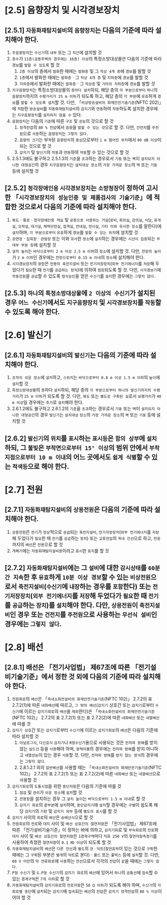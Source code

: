 # [2.5] 음향장치 및 시각경보장치
## [2.5.1] `자동화재탐지설비`의 `음향장치`는 다음의 기준에 따라 설치해야 한다.
1. `주음향장치`는 `수신기`의 `내부` 또는 그 `직근`에 설치할 것
2. `층수`가 `11층(공동주택의 경우에는 16층) 이상`의 특정소방대상물은 다음의 기준에 따라 `경보`를 `발할 수 있도록` 할 것
    1. `2층 이상`의 층에서 `발화`한 때에는 `발화층` 및 그 `직상 4개 층`에 `경보`를 발할 것
    2. `1층`에서 발화한 때에는 `발화층`ㆍ그 `직상 4개 층` 및 `지하층`에 `경보`를 발할 것
    3. `지하층`에서 발화한 때에는 `발화층`ㆍ그 `직상층` 및 `기타의 지하층`에 `경보`를 발할 것
3. `지구음향장치`는 특정소방대상물의 `층마다 설치`하되, 해당 층의 `각 부분으로부터` `하나`의 `음향장치`까지의 `수평거리가 25 m 이하`가 되도록 하고, 해당 층의 `각 부분`에 `유효`하게 `경보`를 `발할 수 있도록 설치`할 것. 다만, 「`비상방송설비의 화재안전기술기준`(NFTC 202)」에 `적합`한 `방송설비`를 `자동화재탐지설비`의 `감지기`와 `연동`하여 `작동`하도록 설치한 경우에는 `지구음향장치`를 `설치하지 않을 수` 있다.
4. `음향장치`는 다음의 `기준`에 따른 `구조` 및 `성능`의 것으로 할 것
    1. `정격전압`의 `80 % 전압`에서 `음향`을 `발할 수 있는 것`으로 할 것. 다만, `건전지`를 `주전원`으로 `사용`하는 `음향장치`는 `그렇지 않다.`
    2. `음향의 크기`는 부`착`된 `음향장치`의 `중심`으로부터 `1 m 떨어진 위치`에서 `90 dB 이상`이 되는 것으로 할 것
    3. `감지기` 및 `발신기`의 `작동`과 `연동`하여 `작동`할 수 있는 것으로 할 것
5. 2.5.1.3에도 불구하고 2.5.1.3의 `기준`을 `초과`하는 경우로서 `기둥` 또는 `벽`이 `설치되지 아니한 대형공간`의 경우 `지구음향장치`는 `설치대상 장소`의 `가장 가까운 장소`의 `벽` 또는 `기둥` 등에 설치할 것
## [2.5.2] `청각장애인용` `시각경보장치`는 `소방청장`이 정하여 고시한 「`시각경보장치의 성능인증 및 제품검사의 기술기준`」에 적합한 것으로서 다음의 기준에 따라 설치해야 한다.
1. `복도`ㆍ`통로`ㆍ`청각장애인용 객실` 및 `공용으로 사용하는 거실`(`로비`, `회의실`, `강의실`, `식당`, `휴게실`, `오락실`, `대기실`, `체력단련실`, `접객실`, `안내실`, `전시실`, `기타 이와 유사한 장소`를 말한다)에 `설치`하며, `각 부분으로부터` `유효`하게 `경보`를 `발할 수 있는 위치`에 설치할 것
2. `공연장`ㆍ`집회장`ㆍ`관람장` 또는 이와 `유사`한 `장소`에 `설치`하는 경우에는 `시선이 집중`되는 `무대부 부분 등`에 설치할 것
3. `설치 높이`는 `바닥으로부터 2 m 이상 2.5 m 이하`의 `장소`에 설치할 것. 다만, `천장의 높이`가 `2 m 이하`인 경우에는 `천장으로부터 0.15 m 이내`의 `장소`에 설치해야 한다.
4. `시각경보장치`의 `광원`은 `전용의 축전지설비` 또는 `전기저장장치`(`외부 전기에너지`를 `저장`해 두었다가 `필요`한 때 `전기`를 `공급하는 장치`)에 의하여 `점등`되도록 할 것. 다만, `시각경보기`에 `작동전원`을 `공급`할 수 있도록 `형식승인`을 얻은 `수신기`를 `설치`한 경우에는 `그렇지 않다.`
## [2.5.3] `하나`의 `특정소방대상물`에 `2 이상의 수신기`가 설치된 경우 `어느 수신기`에서도 `지구음향장치` 및 `시각경보장치`를 `작동`할 수 있도록 해야 한다.

# [2.6] 발신기
## [2.6.1] `자동화재탐지설비`의 `발신기`는 다음의 기준에 따라 설치해야 한다.
1. `조작이 쉬운 장소`에 `설치`하고, `스위치`는 `바닥으로부터 0.8 m 이상 1.5 m 이하`의 `높이`에 `설치`할 것
2. `특정소방대상물`의 `층`마다 `설치`하되, 해당 층의 `각 부분으로부터 하나의 발신기까지의 수평거리`가 `25 m 이하`가 되도록 할 것. 다만, `복도` 또는 `별도로 구획된 실`로서 `보행거리`가 `40 m 이상`일 경우에는 `추가`로 `설치`해야 한다.
3. 2.6.1.2에도 불구하고 2.6.1.2의 `기준`을 `초과`하는 경우로서 `기둥` 또는 `벽`이 `설치되지 아니한 대형공간`의 경우 `발신기`는 `설치대상` `장소`의 `가장 가까운 장소`의 `벽` 또는 `기둥` 등에 설치할 것
## [2.6.2] `발신기`의 `위치`를 `표시`하는 `표시등`은 `함의 상부`에 `설치`하되, 그 `불빛`은 `부착면으로부터 15° 이상`의 범위 안에서 `부착지점으로부터 10 m 이내`의 어느 곳에서도 `쉽게 식별`할 수 있는 `적색등`으로 해야 한다.

# [2.7] 전원
## [2.7.1] `자동화재탐지설비`의 `상용전원`은 다음의 기준에 따라 설치해야 한다.
1. `상용전원`은 `전기`가 `정상`적으로 `공급`되는 `축전지설비`, `전기저장장치`(`외부 전기에너지`를 `저장`해 두었다가 `필요`한 때 `전기`를 `공급`하는 `장치`) 또는 `교류전압`의 `옥내 간선`으로 하고, `전원`까지의 `배선`은 `전용`으로 할 것
2. `개폐기`에는 `자동화재탐지설비용`이라고 `표시`한 `표지`를 할 것
## [2.7.2] `자동화재탐지설비`에는 그 `설비`에 대한 `감시상태`를 `60분간 지속`한 후 `유효`하게 `10분 이상 경보`할 수 있는 `비상전원`으로서 `축전지설비`(`수신기`에 `내장`하는 경우를 `포함`한다) 또는 `전기저장장치`(`외부 전기에너지`를 `저장`해 두었다가 `필요`한 때 `전기`를 `공급`하는 `장치`)를 `설치`해야 한다. 다만, `상용전원`이 `축전지설비`인 경우 또는 `건전지`를 `주전원`으로 사용하는 `무선식 설비`인 경우에는 `그렇지 않다`.

# [2.8] 배선
## [2.8.1] 배선은 「전기사업법」 제67조에 따른 「전기설비기술기준」에서 정한 것 외에 다음의 기준에 따라 설치해야 한다.
1. `전원회로`의 `배선`은 「`옥내소화전설비의 화재안전기술기준`(NFTC 102)」 2.7.2의 표 2.7.2(1)에 따른 `내화배선`에 따르고, `그 밖의 배선`(`감지기` 상호간 또는 `감지기`로부터 `수신기`에 이르는 `감지기회로`의 `배선`을 `제외`한다)은 「`옥내소화전설비의 화재안전기술기준`(NFTC 102)」 2.7.2의 표 2.7.2(1) 또는 표 2.7.2(2)에 따른 `내화배선` 또는 `내열배선`에 따를 것
2. `감지기 상호`간 또는 `감지기`로부터 `수신기`에 이르는 `감지기회로`의 `배선`은 다음의 기준에 따라 설치할 것
    1. `아날로그식`, `다신호식` `감지기`나 `R형수신기`용으로 사용되는 것은 `전자파 방해`를 받지 않는 `실드선` 등을 `사용`해야 하며, `광케이블`의 경우에는 `전자파 방해`를 받지 아니하고 `내열성능`이 있는 경우 `사용`할 것. 다만, `전자파 방해`를 `받지 않는 방식`의 경우에는 `그렇지 않다`.
    2. 2.8.1.2.1 외의 `일반배선`을 사용할 때는 「`옥내소화전설비의 화재안전기술기준`(NFTC 102)」 2.7.2의 표 2.7.2(1) 또는 표 2.7.2(2)에 따른 `내화배선` 또는 `내열배선`으로 사용할 것
3. `감지기회로`의 `도통시험`을 위한 `종단저항`은 다음의 기준에 따를 것
    1. `점검` 및 `관리`가 `쉬운 장소`에 `설치`할 것
    2. `전용함`을 설치하는 경우 그 `설치 높이`는 `바닥으로부터 1.5 m 이내`로 할 것
    3. `감지기 회로`의 `끝부분`에 `설치`하며, `종단감지기`에 `설치`할 경우에는 `구별`이 쉽도록 해당 `감지기`의 `기판` 및 `감지기 외부` 등에 `별도의 표시`를 할 것
4. `감지기` 사이의 `회로`의 `배선`은 `송배선식`으로 할 것
5. `전원회로`의 `전로`와 `대지` 사이 및 `배선 상호간의 절연저항`은 「전기사업법」 제67조에 따른 「전기설비기술기준」이 정하는 바에 의하고, `감지기회`로 및 `부속회로`의 `전로`와 `대지` 사이 및 `배선 상호간의 절연저항`은 `1경계구역`마다 `직류 250 V`의 `절연저항측정기`를 사용하여 측정한 `절연저항`이 `0.1 ㏁ 이상`이 되도록 할 것
6. `자동화재탐지설비`의 `배선`은 `다른 전선`과 `별도`의 `관ㆍ덕트`(`절연효력`이 있는 것으로 `구획`한 때에는 그 `구획`된 부분은 `별개`의 `덕트`로 본다)ㆍ`몰드` 또는 `풀박스` 등에 `설치`할 것. 다만, `60 V 미만`의 `약 전류회로`에 `사용`하는 `전선`으로서 각각의 `전압`이 `같`을 때에는 `그렇지 않다`.
7. `P형 수신기` 및 `G.P형 수신기`의 `감지기 회로`의 `배선`에 있어서 `하나`의 `공통선`에 `접속`할 수 있는 `경계구역`은 `7개 이하`로 할 것
8. `자동화재탐지설비`의 `감지기회로`의 `전로저항`은 `50 Ω 이하`가 되도록 해야 하며, `수신기`의 `각 회로별 종단`에 `설치`되는 `감지기`에 `접속`되는 `배선`의 `전압`은 `감지기 정격전압`의 `80 % 이상`이어야 할 것 